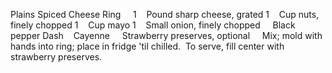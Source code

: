 Plains Spiced Cheese Ring
 
 
1    Pound sharp cheese, grated
1    Cup nuts, finely chopped
1    Cup mayo
1    Small onion, finely chopped
    Black pepper
Dash    Cayenne
    Strawberry preserves, optional
 
 
Mix; mold with hands into ring; place in fridge 'til chilled.  To serve, fill center with strawberry preserves.
